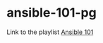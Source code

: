 # ansible-101-pg

Link to the playlist [Ansible 101](https://www.youtube.com/playlist?list=PL2_OBreMn7FqZkvMYt6ATmgC0KAGGJNAN)


